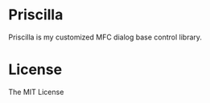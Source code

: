 # Priscilla

Priscilla is my customized MFC dialog base control library.

# License

The MIT License
